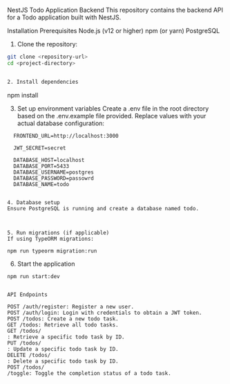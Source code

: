 NestJS Todo Application Backend
This repository contains the backend API for a Todo application built with NestJS.

Installation
Prerequisites
Node.js (v12 or higher)
npm (or yarn)
PostgreSQL


1. Clone the repository:
  ```bash
  git clone <repository-url>
  cd <project-directory>
 

2. Install dependencies
  ```
  npm install


3. Set up environment variables
  Create a .env file in the root directory based on the .env.example file provided. Replace values with your actual database configuration:
  ```
    FRONTEND_URL=http://localhost:3000

    JWT_SECRET=secret

    DATABASE_HOST=localhost
    DATABASE_PORT=5433
    DATABASE_USERNAME=postgres
    DATABASE_PASSWORD=passowrd
    DATABASE_NAME=todo


4. Database setup
Ensure PostgreSQL is running and create a database named todo.



5. Run migrations (if applicable)
  If using TypeORM migrations:
  ```
    npm run typeorm migration:run


6. Start the application
  ```
  npm run start:dev


API Endpoints

  POST /auth/register: Register a new user.
POST /auth/login: Login with credentials to obtain a JWT token.
POST /todos: Create a new todo task.
GET /todos: Retrieve all todo tasks.
GET /todos/
: Retrieve a specific todo task by ID.
PUT /todos/
: Update a specific todo task by ID.
DELETE /todos/
: Delete a specific todo task by ID.
POST /todos/
/toggle: Toggle the completion status of a todo task.
